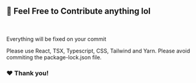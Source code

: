 ## 🚀 Feel Free to Contribute anything lol

<br>
<br>
Everything will be fixed on your commit

Please use React, TSX, Typescript, CSS, Tailwind and Yarn. Please avoid commiting the package-lock.json file.


### ❤ Thank you!